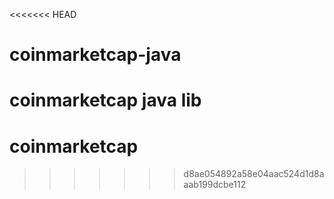 <<<<<<< HEAD
# coinmarketcap-java
coinmarketcap java lib
=======
# coinmarketcap
>>>>>>> d8ae054892a58e04aac524d1d8aaab199dcbe112
